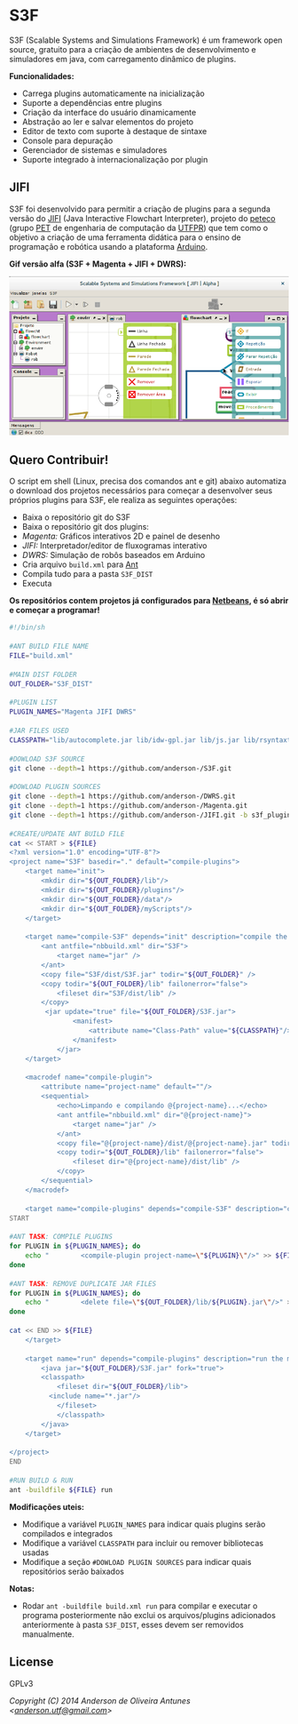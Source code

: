 S3F
===

S3F (Scalable Systems and Simulations Framework) é um framework open source, gratuito para a criação de ambientes de desenvolvimento e simuladores em java, com carregamento dinâmico de plugins.


**Funcionalidades:**

- Carrega plugins automaticamente na inicialização
- Suporte a dependências entre plugins
- Criação da interface do usuário dinamicamente
- Abstração ao ler e salvar elementos do projeto
- Editor de texto com suporte à destaque de sintaxe
- Console para depuração
- Gerenciador de sistemas e simuladores
- Suporte integrado à internacionalização por plugin

JIFI
----

S3F foi desenvolvido para permitir a criação de plugins para a segunda versão do [JIFI]() (Java Interactive Flowchart Interpreter), projeto do [peteco]() (grupo [PET] de engenharia de computação da [UTFPR]) que tem como o objetivo a criação de uma ferramenta didática para o ensino de programação e robótica usando a plataforma [Arduino].

**Gif versão alfa (S3F + Magenta + JIFI + DWRS):**

![gif](https://github.com/anderson-/S3F/raw/master/alfa.gif "S3F+Magenta+JIFI+DWRS versão alfa")

Quero Contribuir!
-----------------

O script em shell (Linux, precisa dos comandos ant e git) abaixo automatiza o download dos projetos necessários para começar a desenvolver seus próprios plugins para S3F, ele realiza as seguintes operações:

- Baixa o repositório git do S3F
- Baixa o repositório git dos plugins:
 - *Magenta:* Gráficos interativos 2D e painel de desenho
 - *JIFI:* Interpretador/editor de fluxogramas interativo
 - *DWRS:* Simulação de robôs baseados em Arduino
- Cria arquivo `build.xml` para [Ant]
- Compila tudo para a pasta `S3F_DIST`
- Executa

**Os repositórios contem projetos já configurados para [Netbeans], é só abrir e começar a programar!**


```sh
#!/bin/sh

#ANT BUILD FILE NAME
FILE="build.xml"

#MAIN DIST FOLDER
OUT_FOLDER="S3F_DIST"

#PLUGIN LIST
PLUGIN_NAMES="Magenta JIFI DWRS"

#JAR FILES USED
CLASSPATH="lib/autocomplete.jar lib/idw-gpl.jar lib/js.jar lib/rsyntaxtextarea.jar lib/jep-2.4.1.jar lib/RXTXcomm.jar"

#DOWLOAD S3F SOURCE
git clone --depth=1 https://github.com/anderson-/S3F.git

#DOWLOAD PLUGIN SOURCES
git clone --depth=1 https://github.com/anderson-/DWRS.git
git clone --depth=1 https://github.com/anderson-/Magenta.git
git clone --depth=1 https://github.com/anderson-/JIFI.git -b s3f_plugin

#CREATE/UPDATE ANT BUILD FILE
cat << START > ${FILE}
<?xml version="1.0" encoding="UTF-8"?>
<project name="S3F" basedir="." default="compile-plugins">
    <target name="init">
        <mkdir dir="${OUT_FOLDER}/lib"/>
        <mkdir dir="${OUT_FOLDER}/plugins"/>
        <mkdir dir="${OUT_FOLDER}/data"/>
        <mkdir dir="${OUT_FOLDER}/myScripts"/>
    </target>
    
    <target name="compile-S3F" depends="init" description="compile the main project">
        <ant antfile="nbbuild.xml" dir="S3F">
            <target name="jar" />
        </ant>
        <copy file="S3F/dist/S3F.jar" todir="${OUT_FOLDER}" />
        <copy todir="${OUT_FOLDER}/lib" failonerror="false">
            <fileset dir="S3F/dist/lib" />
        </copy>
	     <jar update="true" file="${OUT_FOLDER}/S3F.jar">
                <manifest>
                    <attribute name="Class-Path" value="${CLASSPATH}"/>
                </manifest>
            </jar>
    </target>
    
    <macrodef name="compile-plugin">
        <attribute name="project-name" default=""/>
        <sequential>
            <echo>Limpando e compilando @{project-name}...</echo>
            <ant antfile="nbbuild.xml" dir="@{project-name}">
                <target name="jar" />
            </ant>
            <copy file="@{project-name}/dist/@{project-name}.jar" todir="${OUT_FOLDER}/plugins" />
            <copy todir="${OUT_FOLDER}/lib" failonerror="false">
                <fileset dir="@{project-name}/dist/lib" />
            </copy>
        </sequential>
    </macrodef>
    
    <target name="compile-plugins" depends="compile-S3F" description="compile all the plugins">
START

#ANT TASK: COMPILE PLUGINS
for PLUGIN in ${PLUGIN_NAMES}; do
	echo "        <compile-plugin project-name=\"${PLUGIN}\"/>" >> ${FILE}
done

#ANT TASK: REMOVE DUPLICATE JAR FILES
for PLUGIN in ${PLUGIN_NAMES}; do
	echo "        <delete file=\"${OUT_FOLDER}/lib/${PLUGIN}.jar\"/>" >> ${FILE}
done

cat << END >> ${FILE}
    </target>
    
    <target name="run" depends="compile-plugins" description="run the main project with plugins">
        <java jar="${OUT_FOLDER}/S3F.jar" fork="true">
	    <classpath>
	        <fileset dir="${OUT_FOLDER}/lib">
		  <include name="*.jar"/>
	        </fileset>
            </classpath>
        </java>
    </target>

</project>
END

#RUN BUILD & RUN
ant -buildfile ${FILE} run

```

**Modificações uteis:**
- Modifique a variável `PLUGIN_NAMES` para indicar quais plugins serão compilados e integrados
- Modifique a variável `CLASSPATH` para incluir ou remover bibliotecas usadas
- Modifique a seção `#DOWLOAD PLUGIN SOURCES` para indicar quais repositórios serão baixados

**Notas:**
- Rodar `ant -buildfile build.xml run` para compilar e executar o programa posteriormente não exclui os arquivos/plugins adicionados anteriormente à pasta `S3F_DIST`, esses devem ser removidos manualmente.


License
----

GPLv3

*Copyright (C) 2014 Anderson de Oliveira Antunes <<anderson.utf@gmail.com>>*

[jifi]:https://github.com/anderson-/JIFI
[peteco]:http://dainf.ct.utfpr.edu.br/peteco/cursos/robotica
[pet]:portal.mec.gov.br/pet
[utfpr]:http://www.utfpr.edu.
[arduino]:www.arduino.cc
[ant]:http://ant.apache.org
[netbeans]:https://netbeans.org
